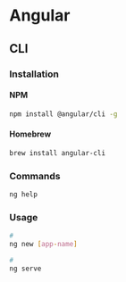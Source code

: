 # Angular

<!--
https://www.linkedin.com/learning/paths/advance-your-angular-skills
https://www.linkedin.com/learning/paths/become-an-angular-developer-2

https://app.pluralsight.com/paths/skills/angular

https://www.linkedin.com/learning/angular-essential-training-2/why-use-angular
https://www.linkedin.com/learning/building-angular-and-django-apps/create-a-full-stack-angular-app-with-the-django-rest-framework
https://www.linkedin.com/learning/building-angular-and-node-apps-with-authentication/welcome-2
https://www.linkedin.com/learning/angular-building-an-interface/building-an-interface-with-angular
-->

## CLI

### Installation

#### NPM

```sh
npm install @angular/cli -g
```

#### Homebrew

```sh
brew install angular-cli
```

### Commands

```sh
ng help
```

### Usage

```sh
#
ng new [app-name]

#
ng serve
```
